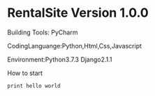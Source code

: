 # RentalSite Version 1.0.0

Building Tools: PyCharm

CodingLanguange:Python,Html,Css,Javascript

Environment:Python3.7.3 Django2.1.1

How to start


`print hello world`

